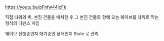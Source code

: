 https://youtu.be/pFnfw44icFk

직접 타워와 벽, 본진 건물을 배치한 후 그 본진 건물로 향해 오는 웨이브를 타워로 막는 형식의 디펜스 게임

웨이브 진행중인지 대기중인 상태인지 State 로 관리
